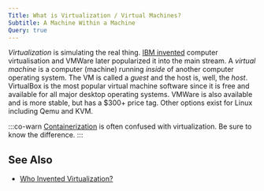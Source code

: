 ```yaml
---
Title: What is Virtualization / Virtual Machines?
Subtitle: A Machine Within a Machine
Query: true
---
```


*Virtualization* is simulating the real thing. [IBM invented](https://blogs.technet.microsoft.com/chenley/2011/02/08/who-invented-virtualization/) computer virtualisation and VMWare later popularized it into the main stream. A *virtual machine* is a computer (machine) running *inside* of another computer operating system. The VM is called a *guest* and the host is, well, the *host*. VirtualBox is the most popular virtual machine software since it is free and available for all major desktop operating systems. VMWare is also available and is more stable, but has a \$300+ price tag. Other options exist for Linux including Qemu and KVM.

:::co-warn
[Containerization](/what/contain/) is often confused with virtualization. Be sure to know the difference.
:::

## See Also

* [Who Invented Virtualization?](https://blogs.technet.microsoft.com/chenley/2011/02/08/who-invented-virtualization/)
